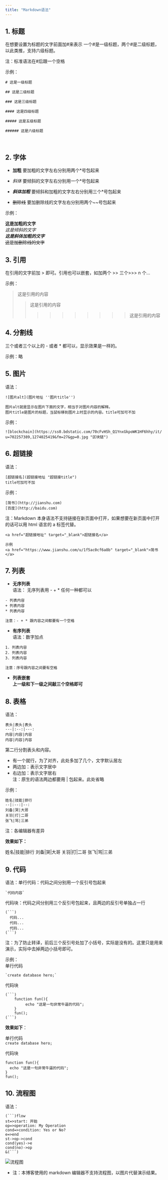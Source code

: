 ```yaml
---
title: "Markdown语法"
---
```


## 1. 标题

在想要设置为标题的文字前面加#来表示
一个#是一级标题，两个#是二级标题，以此类推，支持六级标题。

注：标准语法在#后跟一个空格

示例：

```
# 这是一级标题

## 这是二级标题

### 这是三级标题

#### 这是四级标题

##### 这是五级标题

###### 这是六级标题
```

<br>

## 2. 字体

- **加粗**
  要加粗的文字左右分别用两个\*号包起来

- _斜体_
  要倾斜的文字左右分别用一个\*号包起来

- **_斜体加粗_**
  要倾斜和加粗的文字左右分别用三个\*号包起来

- ~~删除线~~
  要加删除线的文字左右分别用两个~~号包起来

示例：

**这是加粗的文字**  
_这是倾斜的文字_  
**_这是斜体加粗的文字_**  
~~这是加删除线的文字~~

## 3. 引用

在引用的文字前加 > 即可。引用也可以嵌套，如加两个 >> 三个>>>
n 个...

示例：

> 这是引用的内容
>
> > 这是引用的内容
> >
> > > > > > > > > > 这是引用的内容

## 4. 分割线

三个或者三个以上的 - 或者 \* 都可以，显示效果是一样的。

示例：略

## 5. 图片

语法：

```
![图片alt](图片地址 ''图片title'')

图片alt就是显示在图片下面的文字，相当于对图片内容的解释。
图片title是图片的标题，当鼠标移到图片上时显示的内容。title可加可不加
```

示例：

```
![blockchain](https://ss0.bdstatic.com/70cFvHSh_Q1YnxGkpoWK1HF6hhy/it/
u=702257389,1274025419&fm=27&gp=0.jpg "区块链")
```

## 6. 超链接

语法：

```
[超链接名](超链接地址 "超链接title")
title可加可不加
```

示例：

```
[简书](http://jianshu.com)
[百度](http://baidu.com)
```

注：Markdown 本身语法不支持链接在新页面中打开，如果想要在新页面中打开的话可以用 html 语言的 a 标签代替。

```
<a href="超链接地址" target="_blank">超链接名</a>

示例
<a href="https://www.jianshu.com/u/1f5ac0cf6a8b" target="_blank">简书</a>
```

## 7. 列表

- **无序列表**  
  语法：
  无序列表用 - + \* 任何一种都可以

```
- 列表内容
+ 列表内容
* 列表内容

注意：- + * 跟内容之间都要有一个空格
```

- **有序列表**  
  语法：数字加点

```
1. 列表内容
2. 列表内容
3. 列表内容

注意：序号跟内容之间要有空格

```

- **列表嵌套**  
  **上一级和下一级之间敲三个空格即可**

## 8. 表格

语法：

```
表头|表头|表头
---|:--:|---:
内容|内容|内容
内容|内容|内容
```

第二行分割表头和内容。

- 有一个就行，为了对齐，此处多加了几个，文字默认居左
- 两边加：表示文字居中
- 右边加：表示文字居右  
  注：原生的语法两边都要用 | 包起来。此处省略

示例：

```
姓名|技能|排行
--|:--:|--:
刘备|哭|大哥
关羽|打|二哥
张飞|骂|三弟
```

注：各编辑器有差异

**效果如下：**

姓名|技能|排行
刘备|哭|大哥
关羽|打|二哥
张飞|骂|三弟

## 9. 代码

语法：单行代码：代码之间分别用一个反引号包起来

```
`代码内容`

```

代码块：代码之间分别用三个反引号包起来，且两边的反引号单独占一行

````
(```)
  代码...
  代码...
  代码...
(```)
````

注：为了防止转译，前后三个反引号处加了小括号，实际是没有的。这里只是用来演示，实际中去掉两边小括号即可。

示例：  
单行代码

```
`create database hero;`
```

代码块

````
(```)
    function fun(){
         echo "这是一句非常牛逼的代码";
    }
    fun();
(```)
````

**效果如下**：

单行代码  
`create database hero;`

代码块

```
function fun(){
  echo "这是一句非常牛逼的代码";
}
fun();
```

## 10. 流程图

语法：

````
(```)flow
st=>start: 开始
op=>operation: My Operation
cond=>condition: Yes or No?
e=>end
st->op->cond
cond(yes)->e
cond(no)->op
&(```)
````

![流程图](https://tva1.sinaimg.cn/large/006y8mN6ly1g71mingik8j30720blaa6.jpg)

- 注：本博客使用的 markdown 编辑器不支持流程图，以图片代替演示结果。
